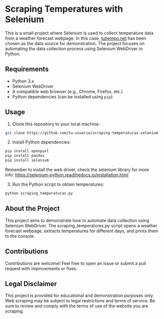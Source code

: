 # Scraping Temperatures with Selenium

This is a small project where Selenium is used to collect temperature data from a weather forecast webpage. In this case, [tutiempo.net](https://www.tutiempo.net/las-palmas-de-gran-canaria.html?) has been chosen as the data source for demonstration. The project focuses on automating the data collection process using Selenium WebDriver in Python.

## Requirements

- Python 3.x
- Selenium WebDriver
- A compatible web browser (e.g., Chrome, Firefox, etc.)
- Python dependencies (can be installed using `pip`):

## Usage

1. Clone this repository to your local machine:

```bash
git clone https://github.com/tu-usuario/scraping-temperaturas-selenium.git
```

2. Install Python dependencies:

```bash
pip install openpyxl
pip install pandas
pip install selenium
```
Remember to install the web driver, check the selenium library for more info: https://selenium-python.readthedocs.io/installation.html

3. Run the Python script to obtain temperatures:

```bash
python scraping_temperaturas.py
```

## About the Project

This project aims to demonstrate how to automate data collection using Selenium WebDriver. The scraping_temperatures.py script opens a weather forecast webpage, extracts temperatures for different days, and prints them to the console.

## Contributions

Contributions are welcome! Feel free to open an issue or submit a pull request with improvements or fixes.

## Legal Disclaimer

This project is provided for educational and demonstration purposes only. Web scraping may be subject to legal restrictions and terms of service. Be sure to review and comply with the terms of use of the website you are scraping.